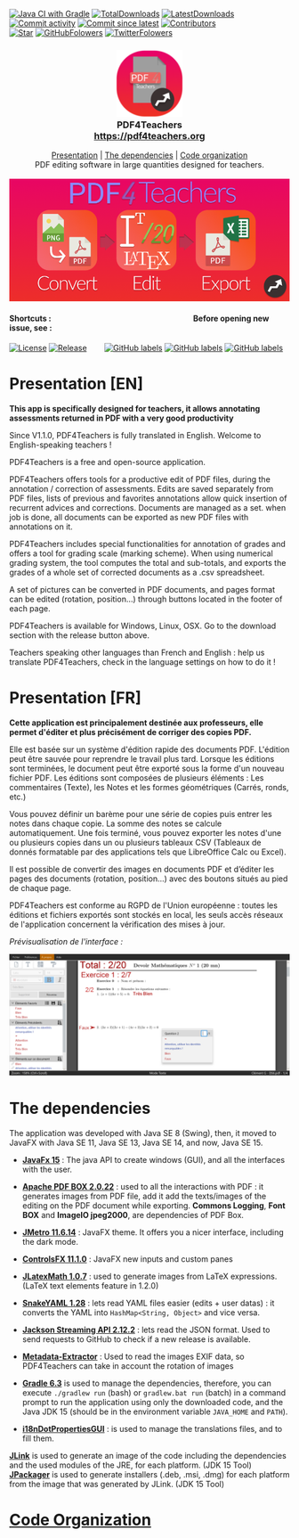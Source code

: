 [![Java CI with Gradle](https://github.com/clementgre/PDF4Teachers/workflows/build/badge.svg)](https://github.com/clementgre/PDF4Teachers/actions?query=workflow%3Abuild)
[![TotalDownloads](https://img.shields.io/github/downloads/clementgre/PDF4Teachers/total)](https://github.com/clementgre/PDF4Teachers/releases/latest)
[![LatestDownloads](https://img.shields.io/github/downloads/clementgre/PDF4Teachers/latest/total)](https://github.com/clementgre/PDF4Teachers/releases/latest)
[![Commit activity](https://img.shields.io/github/commit-activity/m/clementgre/pdf4teachers)](https://github.com/ClementGre/PDF4Teachers/commits/master)
[![Commit since latest](https://img.shields.io/github/commits-since/clementgre/pdf4teachers/latest)](https://github.com/ClementGre/PDF4Teachers/commits/master)
[![Contributors](https://img.shields.io/github/contributors/clementgre/pdf4teachers)](https://github.com/ClementGre/PDF4Teachers/graphs/contributors)
<br/>
[![Star](https://img.shields.io/github/stars/clementgre/PDF4Teachers?label=Star%20PDF4Teachers&style=social)](https://github.com/clementgre/PDF4Teachers)
[![GitHubFolowers](https://img.shields.io/github/followers/clementgre?label=Follow%20Clément%20Grennerat&style=social)](https://github.com/clementgre)
[![TwitterFolowers](https://img.shields.io/twitter/follow/Pdf4Teachers?style=social)](https://twitter.com/Pdf4Teachers)


<h3 align="center">
  <img src="https://raw.githubusercontent.com/ClementGre/PDF4Teachers/master/src/main/resources/logo.png" alt="Logo" width="120" height="120"><br>
  PDF4Teachers<br>
  <a href="https://pdf4teachers.org">https://pdf4teachers.org</a>
</h3>
<p align="center">
  <a href="#presentation-en">Presentation</a> | <a href="#the-dependencies">The dependencies</a> | <a href="https://github.com/ClementGre/PDF4Teachers/tree/master/src/main/java/fr/clementgre/pdf4teachers">Code organization</a><br/>
  PDF editing software in large quantities designed for teachers.<br/><br/>
  <img src="https://raw.githubusercontent.com/ClementGre/PDF4Teachers/master/images/banner-flat.png" alt="Logo" width="690"/><br/>
</p>

#### Shortcuts : &nbsp;&nbsp;&nbsp;&nbsp;&nbsp;&nbsp;&nbsp;&nbsp;&nbsp;&nbsp;&nbsp;&nbsp;&nbsp;&nbsp;&nbsp;&nbsp;&nbsp;&nbsp;&nbsp;&nbsp;&nbsp;&nbsp;&nbsp;&nbsp;&nbsp;&nbsp;&nbsp;&nbsp;&nbsp;&nbsp;&nbsp;&nbsp;&nbsp;&nbsp;&nbsp;&nbsp;&nbsp;&nbsp;&nbsp;&nbsp;&nbsp; &nbsp;&nbsp;&nbsp;&nbsp;&nbsp;&nbsp;&nbsp;&nbsp;&nbsp;&nbsp;&nbsp;&nbsp;&nbsp;&nbsp;&nbsp;&nbsp;&nbsp;&nbsp;&nbsp;&nbsp;&nbsp;&nbsp;&nbsp;&nbsp;&nbsp;&nbsp;&nbsp;&nbsp;&nbsp;&nbsp;&nbsp;&nbsp;&nbsp; Before opening new issue, see :

[![License](https://img.shields.io/badge/Licence-Apache%20Licence%202.0-red?label=Read%20license)](LICENSE)
[![Release](https://img.shields.io/github/v/release/clementgre/PDF4Teachers?label=Download%20version)](https://github.com/clementgre/PDF4Teachers/releases/latest)
&nbsp;&nbsp;&nbsp;&nbsp;&nbsp;&nbsp;
[![GitHub labels](https://img.shields.io/github/issues/clementgre/PDF4Teachers/bug?color=d73a4a)](https://github.com/clementgre/PDF4Teachers/issues?q=is%3Aissue+milestone%3A%22Release+1.2.1%22+-label%3A%22user+Issue%22+-label%3Aduplicate+-label%3Adocumentation+-label%3Aenhancement+-label%3A%22good+first+issue%22+-label%3A%22help+wanted%22+-label%3Aquestion) 
[![GitHub labels](https://img.shields.io/github/issues/clementgre/PDF4Teachers/user%20issue?label=user%20issues&color=36ba1b)](https://github.com/clementgre/PDF4Teachers/issues?q=is%3Aissue+label%3A%22user+issue%22+)
[![GitHub labels](https://img.shields.io/github/issues/clementgre/PDF4Teachers/enhancement?color=a2eeef)](https://github.com/clementgre/PDF4Teachers/issues?q=is%3Aissue+milestone%3A%22Release+1.2.1%22+label%3A%22enhancement%22+)

# Presentation [EN]

**This app is specifically designed for teachers, it allows annotating assessments returned in PDF with a very good productivity**

Since V1.1.0, PDF4Teachers is fully translated in English. Welcome to English-speaking teachers !

PDF4Teachers is a free and open-source application.

PDF4Teachers offers tools for a productive edit of PDF files, during the annotation / correction of assessments. Edits are saved separately from PDF files, lists of previous and favorites annotations allow quick insertion of recurrent advices and corrections. Documents are managed as a set. when job is done, all documents can be exported as new PDF files with annotations on it.

PDF4Teachers includes special functionalities for annotation of grades and offers a tool for grading scale (marking scheme). When using numerical grading system, the tool computes the total and sub-totals, and exports the grades of a whole set of corrected documents as a .csv spreadsheet.

A set of pictures can be converted in PDF documents, and pages format can be edited (rotation, position…) through buttons located in the footer of each page.

PDF4Teachers is available for Windows, Linux, OSX. Go to the download section with the release button above.

Teachers speaking other languages than French and English : help us translate PDF4Teachers, check in the language settings on how to do it !

# Presentation [FR]

**Cette application est principalement destinée aux professeurs, elle permet d'éditer et plus précisément de corriger des copies PDF.**

Elle est basée sur un système d'édition rapide des documents PDF. L'édition peut être sauvée pour reprendre le travail plus tard. Lorsque les éditions sont terminées, le document peut être exporté sous la forme d'un nouveau fichier PDF.
Les éditions sont composées de plusieurs éléments : Les commentaires (Texte), les Notes et les formes géométriques (Carrés, ronds, etc.)

Vous pouvez définir un barème pour une série de copies puis entrer les notes dans chaque copie. La somme des notes se calcule automatiquement. Une fois terminé, vous pouvez exporter les notes d'une ou plusieurs copies dans un ou plusieurs tableaux CSV (Tableaux de donnés formatable par des applications tels que LibreOffice Calc ou Excel).

Il est possible de convertir des images en documents PDF et d’éditer les pages des documents (rotation, position...) avec des boutons situés au pied de chaque page.

PDF4Teachers est conforme au RGPD de l'Union européenne : toutes les éditions et fichiers exportés sont stockés en local, les seuls accès réseaux de l'application concernent la vérification des mises à jour.

*Prévisualisation de l'interface :*

![Preview](https://raw.githubusercontent.com/clementgre/PDF4Teachers/master/images/preview.png)

# The dependencies
The application was developed with Java SE 8 (Swing), then, it moved to JavaFX with Java SE 11, Java SE 13, Java SE 14, and now, Java SE 15.

- **[JavaFx 15](https://openjfx.io/)** : The java API to create windows (GUI), and all the interfaces with the user.
- **[Apache PDF BOX 2.0.22](https://pdfbox.apache.org/)** : used to all the interactions with PDF : it generates images from PDF file, add it add the texts/images of the editing on the PDF document while exporting. **Commons Logging**, **Font BOX** and **ImageIO jpeg2000**, are dependencies of PDF Box.
- **[JMetro 11.6.14](https://pixelduke.com/java-javafx-theme-jmetro/)** : JavaFX theme. It offers you a nicer interface, including the dark mode.
- **[ControlsFX 11.1.0](https://controlsfx.github.io/)** : JavaFX new inputs and custom panes
- **[JLatexMath 1.0.7](https://github.com/opencollab/jlatexmath)** : used to generate images from LaTeX expressions. (LaTeX text elements feature in 1.2.0)
- **[SnakeYAML 1.28](https://bitbucket.org/asomov/snakeyaml/src/master/)** : lets read YAML files easier (edits + user datas) : it converts the YAML into ``HashMap<String, Object>`` and vice versa.
- **[Jackson Streaming API 2.12.2](https://github.com/FasterXML/jackson-core)** : lets read the JSON format. Used to send requests to GitHub to check if a new release is available.
- **[Metadata-Extractor](https://drewnoakes.com/code/exif/)** : Used to read the images EXIF data, so PDF4Teachers can take in account the rotation of images

- **[Gradle 6.3](https://gradle.org/)** is used to manage the dependencies, therefore, you can execute ``./gradlew run`` (bash) or ``gradlew.bat run`` (batch) in a command prompt to run the application using only the downloaded code, and the Java JDK 15 (should be in the environment variable ``JAVA_HOME`` and ``PATH``).
- **[i18nDotPropertiesGUI](https://github.com/ClementGre/i18nDotPropertiesGUI)** : is used to manage the translations files, and to fill them.

**[JLink](https://docs.oracle.com/javase/9/tools/jlink.htm#JSWOR-GUID-CECAC52B-CFEE-46CB-8166-F17A8E9280E9)** is used to generate an image of the code including the dependencies and the used modules of the JRE, for each platform. (JDK 15 Tool)
**[JPackager](https://docs.oracle.com/javase/9/tools/javapackager.htm#JSWOR719)** is used to generate installers (.deb, .msi, .dmg) for each platform from the image that was generated by JLink. (JDK 15 Tool)

# [Code Organization](https://github.com/ClementGre/PDF4Teachers/tree/master/src/main/java/fr/clementgre/pdf4teachers)


